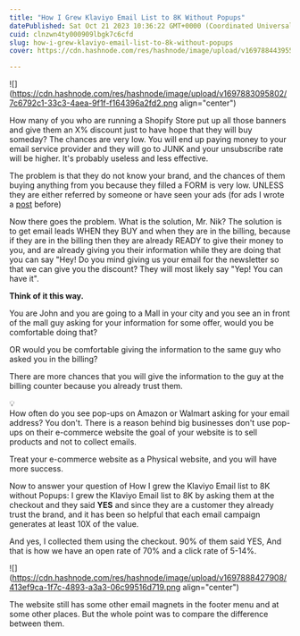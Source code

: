 ```yaml
---
title: "How I Grew Klaviyo Email List to 8K Without Popups"
datePublished: Sat Oct 21 2023 10:36:22 GMT+0000 (Coordinated Universal Time)
cuid: clnzwn4ty000909lbgk7c6cfd
slug: how-i-grew-klaviyo-email-list-to-8k-without-popups
cover: https://cdn.hashnode.com/res/hashnode/image/upload/v1697884439559/9f8402b5-c461-4a3e-8cca-fa6477835eec.png

---
```


![](https://cdn.hashnode.com/res/hashnode/image/upload/v1697883095802/7c6792c1-33c3-4aea-9f1f-f164396a2fd2.png align="center")

How many of you who are running a Shopify Store put up all those banners and give them an X% discount just to have hope that they will buy someday? The chances are very low. You will end up paying money to your email service provider and they will go to JUNK and your unsubscribe rate will be higher. It's probably useless and less effective.

The problem is that they do not know your brand, and the chances of them buying anything from you because they filled a FORM is very low. UNLESS they are either referred by someone or have seen your ads (for ads I wrote a [post](https://nikhil.pro/how-we-made-100k-in-less-than-a-month-using-facebook-ads) before)

Now there goes the problem. What is the solution, Mr. Nik? The solution is to get email leads WHEN they BUY and when they are in the billing, because if they are in the billing then they are already READY to give their money to you, and are already giving you their information while they are doing that you can say "Hey! Do you mind giving us your email for the newsletter so that we can give you the discount? They will most likely say "Yep! You can have it".

**Think of it this way.**

You are John and you are going to a Mall in your city and you see an in front of the mall guy asking for your information for some offer, would you be comfortable doing that?

OR would you be comfortable giving the information to the same guy who asked you in the billing?

There are more chances that you will give the information to the guy at the billing counter because you already trust them.

<div data-node-type="callout">
<div data-node-type="callout-emoji">💡</div>
<div data-node-type="callout-text">How often do you see pop-ups on Amazon or Walmart asking for your email address? You don't. There is a reason behind big businesses don't use pop-ups on their e-commerce website the goal of your website is to sell products and not to collect emails.</div>
</div>

Treat your e-commerce website as a Physical website, and you will have more success.

Now to answer your question of How I grew the Klaviyo Email list to 8K without Popups: I grew the Klaviyo Email list to 8K by asking them at the checkout and they said **YES** and since they are a customer they already trust the brand, and it has been so helpful that each email campaign generates at least 10X of the value.

And yes, I collected them using the checkout. 90% of them said YES, And that is how we have an open rate of 70% and a click rate of 5-14%.

![](https://cdn.hashnode.com/res/hashnode/image/upload/v1697888427908/413ef9ca-1f7c-4893-a3a3-06c99516d719.png align="center")

The website still has some other email magnets in the footer menu and at some other places. But the whole point was to compare the difference between them.